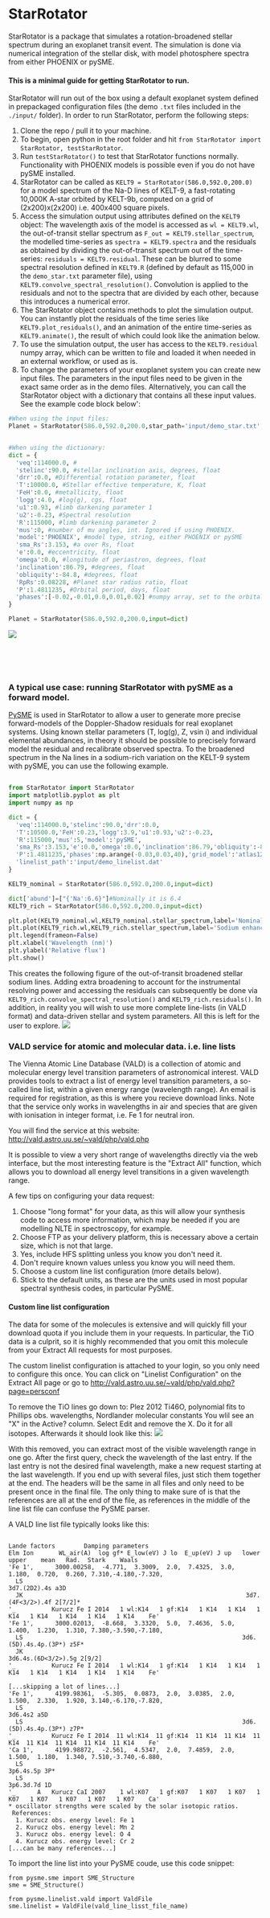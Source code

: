 # StarRotator

StarRotator is a package that simulates a rotation-broadened stellar spectrum during an exoplanet transit event. The simulation is done via numerical integration of the stellar disk, with model photosphere spectra from either PHOENIX or pySME.

#### This is a minimal guide for getting StarRotator to run.

StarRotator will run out of the box using a default exoplanet system defined in prepackaged configuration files (the demo `.txt` files included in the `./input/` folder).
In order to run StarRotator, perform the following steps:
1) Clone the repo / pull it to your machine.
2) To begin, open python in the root folder and hit `from StarRotator import StarRotator, testStarRotator`.
3) Run `testStarRotator()` to test that StarRotator functions normally. Functionality with PHOENIX models is possible even if you do not have pySME installed.
4) StarRotator can be called as `KELT9 = StarRotator(586.0,592.0,200.0)` for a model spectrum of the Na-D lines of KELT-9, a fast-rotating 10,000K A-star orbited by KELT-9b, computed on a grid of (2x200)x(2x200) i.e. 400x400 square pixels.
5) Access the simulation output using attributes defined on the `KELT9` object: The wavelength axis of the model is accessed as `wl = KELT9.wl`, the out-of-transit stellar spectrum as `F_out = KELT9.stellar_spectrum`, the modelled time-series as `spectra = KELT9.spectra` and the residuals as obtained by dividing the out-of-transit spectrum out of the time-series: `residuals = KELT9.residual`. These can be blurred to some spectral resolution defined in `KELT9.R` (defined by default as 115,000 in the `demo_star.txt` parameter file), using `KELT9.convolve_spectral_resolution()`. Convolution is applied to the residuals and not to the spectra that are divided by each other, because this introduces a numerical error.
6) The StarRotator object contains methods to plot the simulation output. You can instantly plot the residuals of the time series like `KELT9.plot_residuals()`, and an animation of the entire time-series as `KELT9.animate()`, the result of which could look like the animation below.
7) To use the simulation output, the user has access to the `KELT9.residual` numpy array, which can be written to file and loaded it when needed in an external workflow, or used as is.
8) To change the parameters of your exoplanet system you can create new input files. The parameters in the input files need to be given in the exact same order as in the demo files. Alternatively, you can call the StarRotator object with a dictionary that contains all these input values. See the example code block below':

```python
#When using the input files:
Planet = StarRotator(586.0,592.0,200.0,star_path='input/demo_star.txt',planet_path='input/demo_planet.txt',obs_path='input/demo_observations.txt')


#When using the dictionary:
dict = {
  'veq':114000.0, #
  'stelinc':90.0, #stellar inclination axis, degrees, float
  'drr':0.0, #Differential rotation parameter, float
  'T':10000.0, #Stellar effective temperature, K, float
  'FeH':0.0, #metallicity, float
  'logg':4.0, #log(g), cgs, float
  'u1':0.93, #limb darkening parameter 1
  'u2':-0.23, #Spectral resolution
  'R':115000, #limb darkening parameter 2
  'mus':0, #number of mu angles, int. Ignored if using PHOENIX.
  'model':'PHOENIX', #model type, string, either PHOENIX or pySME
  'sma_Rs':3.153, #a over Rs, float
  'e':0.0, #eccentricity, float
  'omega':0.0, #longitude of periastron, degrees, float
  'inclination':86.79, #degrees, float
  'obliquity':-84.8, #degrees, float
  'RpRs':0.08228, #Planet star radius ratio, float
  'P':1.4811235, #Orbital period, days, float
  'phases':[-0.02,-0.01,0.0,0.01,0.02] #numpy array, set to the orbital phases of the time series
}

Planet = StarRotator(586.0,592.0,200.0,input=dict)
```

![](demo.gif)

<br><br><br>

### A typical use case: running StarRotator with pySME as a forward model.

[PySME](https://github.com/AWehrhahn/SME) is used in StarRotator to allow a user to generate more precise forward-models of the Doppler-Shadow residuals for real exoplanet systems. Using known stellar parameters (T, log(g), Z, vsin i) and individual elemental abundances, in theory it should be possible to precisely forward model the residual and recalibrate observed spectra. To the broadened spectrum in the Na lines in a sodium-rich variation on the KELT-9 system with pySME, you can use the following example.


```python

from StarRotator import StarRotator
import matplotlib.pyplot as plt
import numpy as np

dict = {
  'veq':114000.0,'stelinc':90.0,'drr':0.0,
  'T':10500.0,'FeH':0.23,'logg':3.9,'u1':0.93,'u2':-0.23,
  'R':115000,'mus':5,'model':'pySME',
  'sma_Rs':3.153,'e':0.0,'omega':0.0,'inclination':86.79,'obliquity':-84.8,'RpRs':0.08228,
  'P':1.4811235,'phases':np.arange(-0.03,0.03,40),'grid_model':'atlas12.sav','abund':{},
  'linelist_path':'input/demo_linelist.dat'
}

KELT9_nominal = StarRotator(586.0,592.0,200.0,input=dict)

dict['abund']=["{'Na':6.6}"]#Nominally it is 6.4
KELT9_rich = StarRotator(586.0,592.0,200.0,input=dict)

plt.plot(KELT9_nominal.wl,KELT9_nominal.stellar_spectrum,label='Nominal sodium')
plt.plot(KELT9_rich.wl,KELT9_rich.stellar_spectrum,label='Sodium enhanced')
plt.legend(frameon=False)
plt.xlabel('Wavelength (nm)')
plt.ylabel('Relative flux')
plt.show()

```

This creates the following figure of the out-of-transit broadened stellar sodium lines. Adding extra broadening to account for the instrumental resolving power and  accessing the residuals can subsequently be done via `KELT9_rich.convolve_spectral_resolution()` and `KELT9_rich.residuals()`. In addition, in reality you will wish to use more complete line-lists (in VALD format) and data-driven stellar and system parameters. All this is left for the user to explore.
![](demo_spectrum.png)

### VALD service for atomic and molecular data. i.e. line lists


The Vienna Atomic Line Database (VALD) is a collection of atomic and molecular energy level transition parameters of astronomical interest. VALD provides tools to extract a list of energy level transition parameters, a so-called line list, within a given energy range (wavelength range). An email is required for registration, as this is where you recieve download links. Note that the service only works in wavelengths in air and species that are given with ionisation in integer format, i.e. Fe 1 for neutral iron.

You will find the service at this website: http://vald.astro.uu.se/~vald/php/vald.php

It is possible to view a very short range of wavelengths directly via the web interface, but the most interesting feature is the "Extract All" function, which allows you to download all energy level transitions in a given wavelength range.

A few tips on configuring your data request:
1) Choose "long format" for your data, as this will allow your synthesis code to access more information, which may be needed if you are modelling NLTE in spectroscopy, for example.
2) Choose FTP as your delivery platform, this is necessary above a certain size, which is not that large.
3) Yes, include HFS splitting unless you know you don't need it.
4) Don't require known values unless you know you will need them.
5) Choose a custom line list configuration (more details below).
6) Stick to the default units, as these are the units used in most popular spectral synthesis codes, in particular PySME.

#### Custom line list configuration

The data for some of the molecules is extensive and will quickly fill your download quota if you include them in your requests. In particular, the TiO data is a culprit, so it is highly recommended that you omit this molecule from your Extract All requests for most purposes.

The custom linelist configuration is attached to your login, so you only need to configure this once. You can click on "Linelist Configuration" on the Extract All page or go to
http://vald.astro.uu.se/~vald/php/vald.php?page=persconf

To remove the TiO lines go down to: Plez 2012 Ti46O, polynomial fits to Phillips obs. wavelengths, Nordlander molecular constants
You wlil see an "X" in the Active? column. Select Edit and remove the X. Do it for all isotopes. Afterwards it should look like this:
![](vald.png)

With this removed, you can extract most of the visible wavelength range in one go. After the first query, check the wavelength of the last entry. If the last entry is not the desired final wavelength, make a new request starting at the last wavelength. If you end up with several files, just stich them together at the end. The headers will be the same in all files and only need to be present once in the final file. The only thing to make sure of is that the references are all at the end of the file, as references in the middle of the line list file can confuse the PySME parser.

A VALD line list file typically looks like this:

```
                                                                     Lande factors        Damping parameters
Elm Ion       WL_air(A)  log gf* E_low(eV) J lo  E_up(eV) J up   lower   upper    mean   Rad.  Stark    Waals
'Fe 1',      3000.00258,  -4.771,  3.3009,  2.0,  7.4325,  3.0,  1.180,  0.720,  0.260, 7.310,-4.180,-7.320,
  LS                                                                      3d7.(2D2).4s a3D
  JK                                                              3d7.(4F<3/2>).4f 2[7/2]*
'_          Kurucz Fe I 2014   1 wl:K14   1 gf:K14   1 K14   1 K14   1 K14   1 K14   1 K14   1 K14   1 K14    Fe'
'Fe 1',      3000.02013,  -8.668,  3.3320,  5.0,  7.4636,  5.0,  1.400,  1.230,  1.310, 7.380,-3.590,-7.180,
  LS                                                             3d6.(5D).4s.4p.(3P*) z5F*
  JK                                                            3d6.4s.(6D<3/2>).5g 2[9/2]
'_          Kurucz Fe I 2014   1 wl:K14   1 gf:K14   1 K14   1 K14   1 K14   1 K14   1 K14   1 K14   1 K14    Fe'

[...skipping a lot of lines...]
'Fe 1',      4199.98361,  -5.305,  0.0873,  2.0,  3.0385,  2.0,  1.500,  2.330,  1.920, 3.140,-6.170,-7.820,
  LS                                                                           3d6.4s2 a5D
  LS                                                             3d6.(5D).4s.4p.(3P*) z7P*
'_          Kurucz Fe I 2014  11 wl:K14  11 gf:K14  11 K14  11 K14  11 K14  11 K14  11 K14  11 K14  11 K14    Fe'
'Ca 1',      4199.98872,  -2.561,  4.5347,  2.0,  7.4859,  2.0,  1.500,  1.180,  1.340, 7.510,-3.740,-6.880,
  LS                                                                         3p6.4s.5p 3P*
  LS                                                                          3p6.3d.7d 1D
'_      A   Kurucz CaI 2007    1 wl:K07   1 gf:K07   1 K07   1 K07   1 K07   1 K07   1 K07   1 K07   1 K07    Ca'
* oscillator strengths were scaled by the solar isotopic ratios.
 References:
  1. Kurucz obs. energy level: Fe 1
  2. Kurucz obs. energy level: Mn 2
  3. Kurucz obs. energy level: O 4
  4. Kurucz obs. energy level: Cr 2
[...can be many references...]
```

To import the line list into your PySME coude, use this code snippet:

```
from pysme.sme import SME_Structure
sme = SME_Structure()

from pysme.linelist.vald import ValdFile
sme.linelist = ValdFile(vald_line_lisst_file_name)
```

